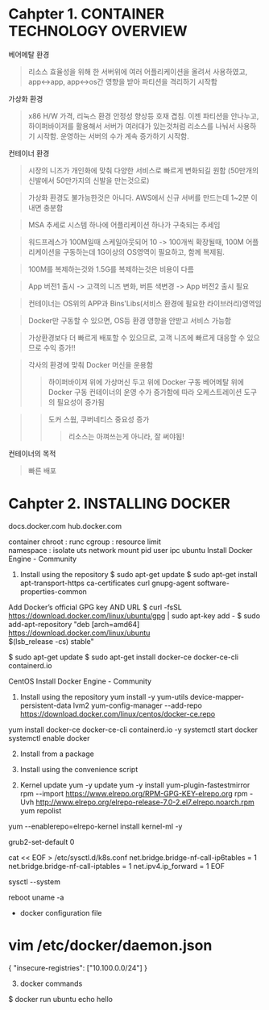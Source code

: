 Cahpter 1. CONTAINER TECHNOLOGY OVERVIEW
==========================================

베어메탈 환경
>리소스 효율성을 위해 한 서버위에 여러 어플리케이션을 올려서 사용하였고, app<->app, app<->os간 영향을 받아 파티션을 격리하기 시작함

가상화 환경
> x86 H/W 가격, 리눅스 환경 안정성 향상등 호재 겹침. 이젠 파티션을 안나누고, 하이퍼바이저를 활용해서 서버가 여러대가 있는것처럼 리소스를 나눠서 사용하기 시작함. 
> 운영하는 서버의 수가 계속 증가하기 시작함.


컨테이너 환경
> 시장의 니즈가 개인화에 맞춰 다양한 서비스로 빠르게 변화되길 원함
(50만개의 신발에서 50만가지의 신발을 만는것으로)

> 가상화 환경도 불가능한것은 아니다. AWS에서 신규 서버를 만드는데 1~2분 이내면 충분함

> MSA 추세로 시스템 하나에 어플리케이션 하나가 구축되는 추세임

> 워드프레스가 100M일때 스케일아웃되어 10 ->  100개씩 확장될때, 100M 어플리케이션을 구동하는데 1G이상의 OS영역이 필요하고, 함께 복제됨.

> 100M를 복제하는것와 1.5G를 복제하는것은 비용이 다름

> App 버전1 출시 -> 고객의 니즈 변화, 버튼 색변경 -> App 버전2 출시 필요

> 컨테이너는 OS위의 APP과 Bins'Libs(서비스 환경에 필요한 라이브러리)영역임

> Docker만 구동할 수 있으면, OS등 환경 영향을 안받고 서비스 가능함

> 가상환경보다 더 빠르게 배포할 수 있으므로, 고객 니즈에 빠르게 대응할 수 있으므로 수익 증가!!

> 각사의 환경에 맞춰 Docker 머신을 운용함
> >하이퍼바이져 위에 가상머신 두고 위에 Docker 구동
> >베어메탈 위에 Docker 구동
> 컨테이너의 운영 수가 증가함에 따라 오케스트레이션 도구의 필요성이 증가됨

> > 도커 스웜, 쿠버네티스 중요성 증가
> > > 리소스는 아껴쓰는게 아니라, 잘 써야됨!

컨테이너의 목적
> 빠른 배포

Cahpter 2. INSTALLING DOCKER
==========================================
docs.docker.com
hub.docker.com

container
	chroot : runc
	cgroup : resource limit		
	namespace : isolate
		uts
		network
		mount
		pid
		user
		ipc
ubuntu
Install Docker Engine - Community 
1) Install using the repository
$ sudo apt-get update
$ sudo apt-get install apt-transport-https ca-certificates curl gnupg-agent software-properties-common

Add Docker’s official GPG key AND URL
$ curl -fsSL https://download.docker.com/linux/ubuntu/gpg | sudo apt-key add -
$ sudo add-apt-repository  "deb [arch=amd64] https://download.docker.com/linux/ubuntu \
   $(lsb_release -cs)    stable"

$ sudo apt-get update
$ sudo apt-get install docker-ce docker-ce-cli containerd.io


CentOS
Install Docker Engine - Community 
1) Install using the repository
yum install -y yum-utils device-mapper-persistent-data  lvm2
yum-config-manager   --add-repo     https://download.docker.com/linux/centos/docker-ce.repo

yum install docker-ce docker-ce-cli containerd.io -y
systemctl start docker
systemctl enable docker


2) Install from a package

3) Install using the convenience script





2. Kernel update
yum -y update
yum -y install yum-plugin-fastestmirror
rpm --import https://www.elrepo.org/RPM-GPG-KEY-elrepo.org
rpm -Uvh http://www.elrepo.org/elrepo-release-7.0-2.el7.elrepo.noarch.rpm
yum repolist

yum --enablerepo=elrepo-kernel install kernel-ml -y

grub2-set-default 0

cat << EOF > /etc/sysctl.d/k8s.conf
net.bridge.bridge-nf-call-ip6tables = 1
net.bridge.bridge-nf-call-iptables = 1
net.ipv4.ip_forward = 1
EOF

sysctl --system

reboot
uname -a


- docker configuration file
# vim /etc/docker/daemon.json
{
  "insecure-registries": ["10.100.0.0/24"]
}

3. docker commands

$ docker run ubuntu echo hello
